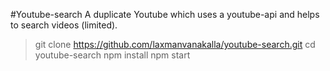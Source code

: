 #Youtube-search
A duplicate Youtube which uses a youtube-api and helps to search videos (limited).
> git clone https://github.com/laxmanvanakalla/youtube-search.git
> cd youtube-search
> npm install
> npm start



